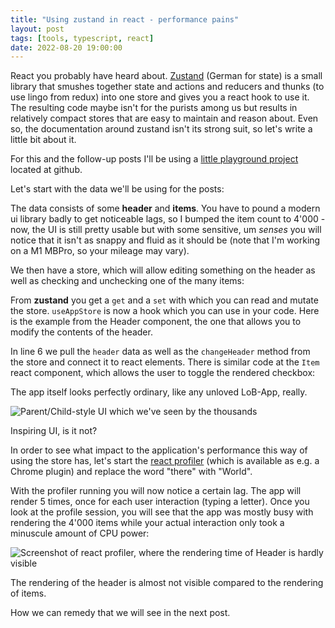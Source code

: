 ```yaml
---
title: "Using zustand in react - performance pains"
layout: post
tags: [tools, typescript, react]
date: 2022-08-20 19:00:00
---
```


React you probably have heard about. [Zustand](1) (German for state) is a small library that smushes together state and actions and reducers and thunks (to use lingo from redux) into one store and gives you a react hook to use it. The resulting code maybe isn't for the purists among us but results in relatively compact stores that are easy to maintain and reason about. Even so, the documentation around zustand isn't its strong suit, so let's write a little bit about it.

For this and the follow-up posts I'll be using a [little playground project](2) located at github.

Let's start with the data we'll be using for the posts:

<GHEmbed repo="zustand-playground" branch="zero-optimization" file="src/data.ts" />

The data consists of some **header** and **items**. You have to pound a modern ui library badly to get noticeable lags, so I bumped the item count to 4'000 - now, the UI is still pretty usable but with some sensitive, um _senses_ you will notice that it isn't as snappy and fluid as it should be (note that I'm working on a M1 MBPro, so your mileage may vary).

We then have a store, which will allow editing something on the header as well as checking and unchecking one of the many items:

<GHEmbed repo="zustand-playground" branch="zero-optimization" file="src/AppStore.ts" start={11} end={28} />

From **zustand** you get a `get` and a `set` with which you can read and mutate the store. `useAppStore` is now a hook which you can use in your code. Here is the example from the Header component, the one that allows you to modify the contents of the header.

<GHEmbed repo="zustand-playground" branch="zero-optimization" file="src/HeaderDisplay.tsx" start={5} end={17} />

In line 6 we pull the `header` data as well as the `changeHeader` method from the store and connect it to react elements. There is similar code at the `Item` react component, which allows the user to toggle the rendered checkbox:

<GHEmbed repo="zustand-playground" branch="zero-optimization" file="src/Items.tsx" start={17} end={30} />

The app itself looks perfectly ordinary, like any unloved LoB-App, really.

![Parent/Child-style UI which we've seen by the thousands](/assets/zustand-pg1.png)
<figcaption>Inspiring UI, is it not?</figcaption>

In order to see what impact to the application's performance this way of using the store has, let's start the [react profiler](3) (which is available as e.g. a Chrome plugin) and replace the word "there" with "World".

With the profiler running you will now notice a certain lag. The app will render 5 times, once for each user interaction (typing a letter). Once you look at the profile session, you will see that the app was mostly busy with rendering the 4'000 items while your actual interaction only took a minuscule amount of CPU power:

![Screenshot of react profiler, where the rendering time of Header is hardly visible](/assets/zustand-pg2.png)
<figcaption>The rendering of the header is almost not visible compared to the rendering of items.</figcaption>

How we can remedy that we will see in the next post.

[1]: https://github.com/pmndrs/zustand
[2]: https://github.com/flq/zustand-playground
[3]: https://chrome.google.com/webstore/detail/react-developer-tools/fmkadmapgofadopljbjfkapdkoienihi